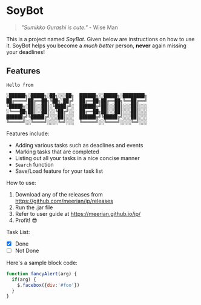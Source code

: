 # SoyBot

>_"Sumikko Gurashi is cute."_ - Wise Man

This is a project named _SoyBot_. Given below are instructions on how to use it.
SoyBot helps you become a _much better_ person, __never__ again missing your deadlines!
## Features
   ```
   Hello from
   
░██████╗░█████╗░██╗░░░██╗  ██████╗░░█████╗░████████╗
██╔════╝██╔══██╗╚██╗░██╔╝  ██╔══██╗██╔══██╗╚══██╔══╝
╚█████╗░██║░░██║░╚████╔╝░  ██████╦╝██║░░██║░░░██║░░░
░╚═══██╗██║░░██║░░╚██╔╝░░  ██╔══██╗██║░░██║░░░██║░░░
██████╔╝╚█████╔╝░░░██║░░░  ██████╦╝╚█████╔╝░░░██║░░░
╚═════╝░░╚════╝░░░░╚═╝░░░  ╚═════╝░░╚════╝░░░░╚═╝░░░
   ```
Features include:
* Adding various tasks such as deadlines and events
* Marking tasks that are completed
* Listing out all your tasks in a nice concise manner
* `Search` function
* Save/Load feature for your task list

How to use:
1. Download any of the releases from https://github.com/meerian/ip/releases
2. Run the .jar file
3. Refer to user guide at https://meerian.github.io/ip/
4. Profit! 😎

Task List:
- [x] Done
- [ ] Not Done

Here's a sample block code:
```javascript
function fancyAlert(arg) {
  if(arg) {
    $.facebox({div:'#foo'})
  }
}
```